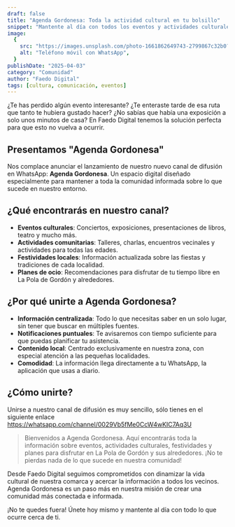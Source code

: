 ```yaml
---
draft: false
title: "Agenda Gordonesa: Toda la actividad cultural en tu bolsillo"
snippet: "Mantente al día con todos los eventos y actividades culturales de La Pola de Gordón y alrededores a través de nuestro nuevo canal de difusión en WhatsApp"
image:
  {
    src: "https://images.unsplash.com/photo-1661862649743-2799867c32b0?&fit=crop&w=430&h=240",
    alt: "Teléfono móvil con WhatsApp",
  }
publishDate: "2025-04-03"
category: "Comunidad"
author: "Faedo Digital"
tags: [cultura, comunicación, eventos]
---
```


¿Te has perdido algún evento interesante? ¿Te enteraste tarde de esa ruta que tanto te hubiera gustado hacer? ¿No sabías que había una exposición a solo unos minutos de casa? En Faedo Digital tenemos la solución perfecta para que esto no vuelva a ocurrir.

## Presentamos "Agenda Gordonesa"

Nos complace anunciar el lanzamiento de nuestro nuevo canal de difusión en WhatsApp: **Agenda Gordonesa**. Un espacio digital diseñado especialmente para mantener a toda la comunidad informada sobre lo que sucede en nuestro entorno.

## ¿Qué encontrarás en nuestro canal?

- **Eventos culturales**: Conciertos, exposiciones, presentaciones de libros, teatro y mucho más.
- **Actividades comunitarias**: Talleres, charlas, encuentros vecinales y actividades para todas las edades.
- **Festividades locales**: Información actualizada sobre las fiestas y tradiciones de cada localidad.
- **Planes de ocio**: Recomendaciones para disfrutar de tu tiempo libre en La Pola de Gordón y alrededores.

## ¿Por qué unirte a Agenda Gordonesa?

- **Información centralizada**: Todo lo que necesitas saber en un solo lugar, sin tener que buscar en múltiples fuentes.
- **Notificaciones puntuales**: Te avisaremos con tiempo suficiente para que puedas planificar tu asistencia.
- **Contenido local**: Centrado exclusivamente en nuestra zona, con especial atención a las pequeñas localidades.
- **Comodidad**: La información llega directamente a tu WhatsApp, la aplicación que usas a diario.

## ¿Cómo unirte?

Unirse a nuestro canal de difusión es muy sencillo, sólo tienes en el siguiente enlace https://whatsapp.com/channel/0029Vb5fMe0CcW4wKIC7Aq3U

> Bienvenidos a Agenda Gordonesa. Aquí encontrarás toda la información sobre eventos, actividades culturales, festividades y planes para disfrutar en La Pola de Gordón y sus alrededores. ¡No te pierdas nada de lo que sucede en nuestra comunidad!

Desde Faedo Digital seguimos comprometidos con dinamizar la vida cultural de nuestra comarca y acercar la información a todos los vecinos. Agenda Gordonesa es un paso más en nuestra misión de crear una comunidad más conectada e informada.

¡No te quedes fuera! Únete hoy mismo y mantente al día con todo lo que ocurre cerca de ti.